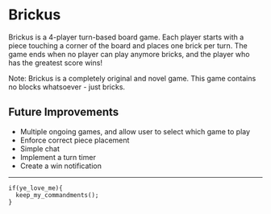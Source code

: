 # Brickus

 Brickus is a 4-player turn-based board game. Each player starts with a piece touching a corner of the board and places one brick per turn. The game ends when no player can play anymore bricks, and the player who has the greatest score wins!

Note: Brickus is a completely original and novel game. This game contains no blocks whatsoever - just bricks.

## Future Improvements
* Multiple ongoing games, and allow user to select which game to play
* Enforce correct piece placement
* Simple chat
* Implement a turn timer
* Create a win notification

---

``` 
if(ye_love_me){
  keep_my_commandments();
}
```
